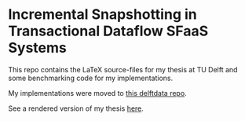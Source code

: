 # Incremental Snapshotting in Transactional Dataflow SFaaS Systems

This repo contains the LaTeX source-files for my thesis at TU Delft and some benchmarking code for my implementations.

My implementations were moved to [this delftdata repo](https://github.com/delftdata/stateflow-kevo).

See a rendered version of my thesis [here](./thesis/main.pdf).